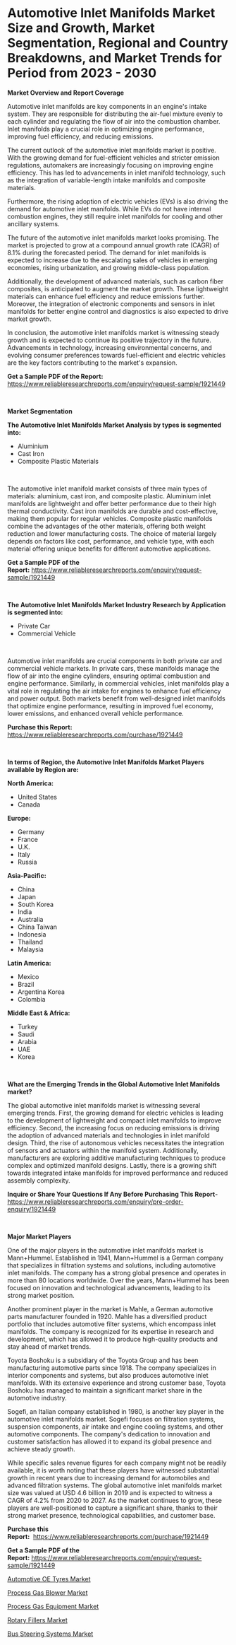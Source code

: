 <p><h1>Automotive Inlet Manifolds Market Size and Growth, Market Segmentation, Regional and Country Breakdowns, and Market Trends for Period from 2023 -  2030</h1></p><p><strong>Market Overview and Report Coverage</strong></p>
<p><p>Automotive inlet manifolds are key components in an engine's intake system. They are responsible for distributing the air-fuel mixture evenly to each cylinder and regulating the flow of air into the combustion chamber. Inlet manifolds play a crucial role in optimizing engine performance, improving fuel efficiency, and reducing emissions.</p><p>The current outlook of the automotive inlet manifolds market is positive. With the growing demand for fuel-efficient vehicles and stricter emission regulations, automakers are increasingly focusing on improving engine efficiency. This has led to advancements in inlet manifold technology, such as the integration of variable-length intake manifolds and composite materials.</p><p>Furthermore, the rising adoption of electric vehicles (EVs) is also driving the demand for automotive inlet manifolds. While EVs do not have internal combustion engines, they still require inlet manifolds for cooling and other ancillary systems.</p><p>The future of the automotive inlet manifolds market looks promising. The market is projected to grow at a compound annual growth rate (CAGR) of 8.1% during the forecasted period. The demand for inlet manifolds is expected to increase due to the escalating sales of vehicles in emerging economies, rising urbanization, and growing middle-class population.</p><p>Additionally, the development of advanced materials, such as carbon fiber composites, is anticipated to augment the market growth. These lightweight materials can enhance fuel efficiency and reduce emissions further. Moreover, the integration of electronic components and sensors in inlet manifolds for better engine control and diagnostics is also expected to drive market growth.</p><p>In conclusion, the automotive inlet manifolds market is witnessing steady growth and is expected to continue its positive trajectory in the future. Advancements in technology, increasing environmental concerns, and evolving consumer preferences towards fuel-efficient and electric vehicles are the key factors contributing to the market's expansion.</p></p>
<p><strong>Get a Sample PDF of the Report:</strong> <a href="https://www.reliableresearchreports.com/enquiry/request-sample/1921449">https://www.reliableresearchreports.com/enquiry/request-sample/1921449</a></p>
<p>&nbsp;</p>
<p><strong>Market Segmentation</strong></p>
<p><strong>The Automotive Inlet Manifolds Market Analysis by types is segmented into:</strong></p>
<p><ul><li>Aluminium</li><li>Cast Iron</li><li>Composite Plastic Materials</li></ul></p>
<p>&nbsp;</p>
<p><p>The automotive inlet manifold market consists of three main types of materials: aluminium, cast iron, and composite plastic. Aluminium inlet manifolds are lightweight and offer better performance due to their high thermal conductivity. Cast iron manifolds are durable and cost-effective, making them popular for regular vehicles. Composite plastic manifolds combine the advantages of the other materials, offering both weight reduction and lower manufacturing costs. The choice of material largely depends on factors like cost, performance, and vehicle type, with each material offering unique benefits for different automotive applications.</p></p>
<p><strong>Get a Sample PDF of the Report:</strong>&nbsp;<a href="https://www.reliableresearchreports.com/enquiry/request-sample/1921449">https://www.reliableresearchreports.com/enquiry/request-sample/1921449</a></p>
<p>&nbsp;</p>
<p><strong>The Automotive Inlet Manifolds Market Industry Research by Application is segmented into:</strong></p>
<p><ul><li>Private Car</li><li>Commercial Vehicle</li></ul></p>
<p>&nbsp;</p>
<p><p>Automotive inlet manifolds are crucial components in both private car and commercial vehicle markets. In private cars, these manifolds manage the flow of air into the engine cylinders, ensuring optimal combustion and engine performance. Similarly, in commercial vehicles, inlet manifolds play a vital role in regulating the air intake for engines to enhance fuel efficiency and power output. Both markets benefit from well-designed inlet manifolds that optimize engine performance, resulting in improved fuel economy, lower emissions, and enhanced overall vehicle performance.</p></p>
<p><strong>Purchase this Report:</strong>&nbsp; <a href="https://www.reliableresearchreports.com/purchase/1921449">https://www.reliableresearchreports.com/purchase/1921449</a></p>
<p>&nbsp;</p>
<p><strong>In terms of Region, the Automotive Inlet Manifolds Market Players available by Region are:</strong></p>
<p>
    <p> <strong> North America: </strong>
        <ul>
            <li>United States</li>
            <li>Canada</li>
        </ul>
        </p> 
    <p> <strong> Europe: </strong>
        <ul>
            <li>Germany</li>
            <li>France</li>
            <li>U.K.</li>
            <li>Italy</li>
            <li>Russia</li>
        </ul>
        </p> 
    <p> <strong> Asia-Pacific: </strong>
        <ul>
            <li>China</li>
            <li>Japan</li>
            <li>South Korea</li>
            <li>India</li>
            <li>Australia</li>
            <li>China Taiwan</li>
            <li>Indonesia</li>
            <li>Thailand</li>
            <li>Malaysia</li>
        </ul>
        </p> 
    <p> <strong> Latin America: </strong>
        <ul>
            <li>Mexico</li>
            <li>Brazil</li>
            <li>Argentina Korea</li>
            <li>Colombia</li>
        </ul>
        </p> 
    <p> <strong> Middle East & Africa: </strong>
        <ul>
            <li>Turkey</li>
            <li>Saudi</li>
            <li>Arabia</li>
            <li>UAE</li>
            <li>Korea</li>
        </ul>
    </p>
    </p>
<p>&nbsp;</p>
<p><strong>What are the Emerging Trends in the Global Automotive Inlet Manifolds market?</strong></p>
<p><p>The global automotive inlet manifolds market is witnessing several emerging trends. First, the growing demand for electric vehicles is leading to the development of lightweight and compact inlet manifolds to improve efficiency. Second, the increasing focus on reducing emissions is driving the adoption of advanced materials and technologies in inlet manifold design. Third, the rise of autonomous vehicles necessitates the integration of sensors and actuators within the manifold system. Additionally, manufacturers are exploring additive manufacturing techniques to produce complex and optimized manifold designs. Lastly, there is a growing shift towards integrated intake manifolds for improved performance and reduced assembly complexity.</p></p>
<p><strong>Inquire or Share Your Questions If Any Before Purchasing This Report</strong>- <a href="https://www.reliableresearchreports.com/enquiry/pre-order-enquiry/1921449">https://www.reliableresearchreports.com/enquiry/pre-order-enquiry/1921449</a></p>
<p>&nbsp;</p>
<p><strong>Major Market Players</strong></p>
<p><p>One of the major players in the automotive inlet manifolds market is Mann+Hummel. Established in 1941, Mann+Hummel is a German company that specializes in filtration systems and solutions, including automotive inlet manifolds. The company has a strong global presence and operates in more than 80 locations worldwide. Over the years, Mann+Hummel has been focused on innovation and technological advancements, leading to its strong market position.</p><p>Another prominent player in the market is Mahle, a German automotive parts manufacturer founded in 1920. Mahle has a diversified product portfolio that includes automotive filter systems, which encompass inlet manifolds. The company is recognized for its expertise in research and development, which has allowed it to produce high-quality products and stay ahead of market trends.</p><p>Toyota Boshoku is a subsidiary of the Toyota Group and has been manufacturing automotive parts since 1918. The company specializes in interior components and systems, but also produces automotive inlet manifolds. With its extensive experience and strong customer base, Toyota Boshoku has managed to maintain a significant market share in the automotive industry.</p><p>Sogefi, an Italian company established in 1980, is another key player in the automotive inlet manifolds market. Sogefi focuses on filtration systems, suspension components, air intake and engine cooling systems, and other automotive components. The company's dedication to innovation and customer satisfaction has allowed it to expand its global presence and achieve steady growth.</p><p>While specific sales revenue figures for each company might not be readily available, it is worth noting that these players have witnessed substantial growth in recent years due to increasing demand for automobiles and advanced filtration systems. The global automotive inlet manifolds market size was valued at USD 4.6 billion in 2019 and is expected to witness a CAGR of 4.2% from 2020 to 2027. As the market continues to grow, these players are well-positioned to capture a significant share, thanks to their strong market presence, technological capabilities, and customer base.</p></p>
<p><strong>Purchase this Report:</strong>&nbsp;&nbsp;<a href="https://www.reliableresearchreports.com/purchase/1921449">https://www.reliableresearchreports.com/purchase/1921449</a></p>
<p></p>
<p><strong>Get a Sample PDF of the Report:</strong>&nbsp;<a href="https://www.reliableresearchreports.com/enquiry/request-sample/1921449">https://www.reliableresearchreports.com/enquiry/request-sample/1921449</a></p>
<p><p><a href="https://github.com/luckyshygirl/Market-Research-Report-List-1/blob/main/automotive-oe-tyres-market.md">Automotive OE Tyres Market</a></p><p><a href="https://www.linkedin.com/pulse/process-gas-blower-market-size-2023-2030-global-industrial-zmy9e/">Process Gas Blower Market</a></p><p><a href="https://www.linkedin.com/pulse/process-gas-equipment-market-challenges-opportunities-foxee/">Process Gas Equipment Market</a></p><p><a href="https://medium.com/@adeafrashri2022/rotary-fillers-market-analysis-its-cagr-market-segmentation-and-global-industry-overview-cd4a9eebf8b0">Rotary Fillers Market</a></p><p><a href="https://github.com/gdfhhhj/Market-Research-Report-List-1/blob/main/bus-steering-systems-market.md">Bus Steering Systems Market</a></p></p>